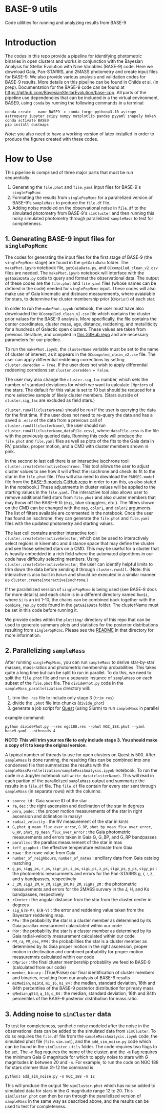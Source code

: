 # BASE-9 utils
Code utilities for running and analyzing results from BASE-9 

# Introduction
The codes in this repo provide a pipeline for identifying photometric binaries in open clusters and works in conjunction with the Bayesian Analysis for Stellar Evolution with Nine Variables (BASE-9) code.  Here we download  Gaia, Pan-STARRS, and 2MASS photometry and create input files for BASE-9.  We also provide various analysis and validation codes for BASE-9 results.  More details on this pipeline can be found in Childs et al. (in prep).  Documentation for the BASE-9 code can be found at https://github.com/BayesianStellarEvolution/base-cpp.  All parts of the pipeline use dependencies that can be included in a the virtual environment, BASE9, using `conda` by running the following commands in a terminal:

```
conda create --name BASE9 -c conda-forge python=3.10 astropy astroquery jupyter scipy numpy matplotlib pandas pyyaml shapely bokeh
conda activate BASE9
pip install dustmaps
```

*Note*: you also need to have a working version of latex installed in order to produce the figures created with these codes.  
# How to Use
This pipeline is comprised of three major parts that must be run sequentially:

1. Generating the `file.phot` and `file.yaml` input files for BASE-9's `singlePopMcmc`
2. Formatting the results from `singlePopMcmc` for a parallelized version of BASE-9's `sampleMass` to produce the `file.df` file.
3. Adding noise modeled on the observational noise in `file.df` to the simulated photometry from BASE-9's `simCluster` and then running this noisy simulated photometry through parallelized `sampleMass` to test for completeness.

## 1. Generating BASE-9 input files for `singlePopMcmc`

The codes for generating the input files for the first stage of BASE-9 (the `singlePopMcmc` stage) are found in the `getGaiaData` folder.  The `makePhot.ipynb` notebook file, `getGaiaData.py`, and `OCcompiled_clean_v2.csv` files are needed.  The `makePhot.ipynb` notebook will interface with the `getGaiaData.py` code to query and format the observational data.  The output of these codes are the `file.phot` and `file.yaml` files (whose names can be defined in the code) needed for `singlePopMcmc` input.  These codes will also make use of Gaia kinematic and distnace measurements, where avaialable for stars, to determine the cluster membership prior (`CMprior`) of each star.

In order to run the `makePhot.ipynb` notebook, the user must have also downloaded the `OCcompiled_clean_v2.csv` file which contains the cluster prior values for the BASE-9 analysis.  More specifically, the file contains the center coordinates, cluster mass, age, distance, reddening, and metalliticity for a hundreds of Galactic open clusters.  These values are taken from previous literature, and compiled in [this GitHub repo](https://github.com/ageller/compileOCs) and are necessary parameters for our pipeline.  

To run the `makePhot.ipynb`, the `clusterName` variable must be set to the name of cluster of interest, as it appears in the `OCcompiled_clean_v2.csv` file.  The user can apply differential reddening corrections by setting `cluster.deredden = True`.  If the user does not wish to apply differential reddening corretions set `cluster.deredden = False`.

The user may also change the `cluster.sig_fac` number, which sets the number of standard deviations for which we want to calculate `CMpriors` of the stars.  The default for this value is set to 10 but should be reduced for a more selective sample of likely cluster members.  (Stars ourside of `cluster.sig_fac` are excluded as field stars.)

`cluster.runAll(clusterName)` should be run if the user is querying the data for the first time.  If the user does not need to re-query the data and has a saved a `.ecsv` of the data from a previous call of `cluster.runAll(clusterName)`, the user should run `cluster.runAll(clusterName,dataFile.ecsv)`, where `dataFile.ecsv` is the file with the previously queried data.  Running this code will produce the `file.phot` and `file.yaml` files as well as plots of the fits to the Gaia data in RV, parallax, proper motion, and a CMD with cluster members shown in pink.

In the second to last cell there is an interactive isochrone tool: `cluster.createInteractiveIsochrone`.  This tool allows the user to adjust cluster values to see how it will affect the isochrone and check its fit to the star in the `file.phot` file.  (You will also need to download the `PARSEC.model` file from the [BASE-9 models GitHub repo](https://github.com/BayesianStellarEvolution/base-models) in order to run this, as also stated in the notebook.)  These adjustments in cluster values will be applied to the starting values in the `file.yaml`.  The interactive tool also allows user to remove additional field stars from `file.phot` and also cluster members that may throw off the BASE-9 fit (e.g., blue stragglers, etc.).  The filters shown on the CMD can be changed with the `mag`, `color1`, and `color2` arguments.  The list of filters available are commented in the notebook.  Once the user has found an isochrone, they can generate the `file.phot` and `file.yaml` files with the updated photometry and starting values.

The last cell contains another interactive tool: `cluster.createInteractiveSelector`, which can be used to interactively select regions in kinematic and distance space that may define the cluster and see those selected stars on a CMD.  This may be useful for a cluster that is heavily embedded in a rich field where the automated algorithms in our code have difficulty selecting members.  Using `cluster.createInteractiveSelector`, the user can identify helpful limits to trim down the data before sending it through `cluster.runAll`.  (Note: this interactive is also built in `Bokeh` and should be executed in a similar manner as `cluster.createInteractiveIsochrone`.)

If the parallelized version of `singlePopMcmc` is being used (see BASE-9 docs for more details) and each chain is in a different directory named `Run$i`, where `$i` is an int 1-10, the chains can be combined back together with the `combine_res.py` code found in the `getGaiaData` folder.  The clusterName must be set in this code before running it.

We provide codes within the `plotting/` directory of this repo that can be used to generate summary plots and statistics for the posterior distributions resulting from `singlePopMcmc`.  Please see the [README](https://github.com/ageller/BASE9_utils/blob/main/plotting/README.md) in that directory for more information.

##  2. Parallelizing `sampleMass`

After running `singlePopMcmc`, you can run `sampleMass` to derive star-by-star masses, mass-ratios and photometric membership probabilities.  This takes quite a long time but can be split to run in parallel.  To do this, we need to split the `file.phot` file and run a separate instance of `sampleMass` on each subset of the `file.phot` file.  The `dividePhot.py` code in the `sampleMass_parallelization` directory will:
1. trim the `.res` file to include only stage 3 (`trim_res`)
2. divide the `.phot` file into chunks (`divide_phot`)
3. generate a job script for [Quest](https://www.it.northwestern.edu/departments/it-services-support/research/computing/quest/) (using Slurm) to run `sampleMass` in parallel

example command:
```
python dividePhot.py --res ngc188.res --phot NGC_188.phot --yaml base9.yaml --nthreads 4
```

**NOTE: This will trim your res file to only include stage 3.  You should make a copy of it to keep the original version.**

A typical number of threads to use for open clusters on Quest is 500.  After `sampleMass` is done running, the resulting files can be combined into one condensed file that summarizes the results with the `sampleMassParallelization/sampleMassAnalysis.ipynb` notebook.  To run the code in a Jupyter notebook call `write_data(clusterName)`.  This will read in each partion of the parallelized `sampleMass` output and summarize the results in a `file.df` file.  The `file.df` file contain for every star sent through `sampleMass` (in separate rows) with the columns:  

- `source_id` : Gaia source ID of the star
- `ra`, `dec` : the right ascension and declination of the star in degrees
- `pmra`, `pmdec` : the proper motion measurements of the star in right ascension and dclination in mas/yr
- `radial_velocity` : the RV measurement of the star in km/s
- `G`, `phot_g_mean_flux_over_error`, `G_BP`, `phot_bp_mean_flux_over_error`, `G_RP`, `phot_rp_mean_flux_over_error` : the Gaia photometric measurements and errors taken in Gaia G, G_BP, and G_RP bandpasses
- `parallax` : the parallax measurement of the star in mas 
- `teff_gspphot` :  the effective temperature estimate from Gaia 
- `ruwe` : the ruwe value from Gaia
- `number_of_neighbours`, `number_of_mates` : ancillary data from Gaia catalog matching 
- `g_ps`, `sigg_ps`, `r_ps`, `sigr_ps`, `i_ps`, `sigi_ps`, `z_ps`, `sigz_ps`, `y_ps`,  `sigy_ps` : the photometric measurments and errors for the Pan-STARRS g, r, i, z, and y bandpasses, respectively
- `J_2M`, `sigJ_2M`, `H_2M`, `sigH_2M`, `Ks_2M`, `sigKs_2M` : the photometric measurements and errors for the 2MASS survery in the J, H, and Ks bandpasses, respectively
- `rCenter` : the angular distance from the star from the cluster center in degrees
- `sig_E(B-V)`,  `E(B-V)` : the error and reddening value taken from the Bayestarr reddening map. 
- `PPa` : the probability the star is a cluster member as determined by its Gaia parallax measurment calaculated within our code
- `PRV` : the probability the star is a cluster member as determined by its Gaia radial-velocity measurement calculated within our code
-  `PM_ra`, `PM_dec`, `PPM` :  the probabilities the star is a cluster member as determined by its Gaia proper motion in the right ascension, proper motion in declination and combined probability for proper motion measuremnts calculated within our code
- `CMprior` : the final cluster membership probability we feed to BASE-9 (calculated from our code)
- `member`, `binary` : (True/False) our final identification of cluster members and binaries, resulting from our analysis of BASE-9 results  
- `m1Median`, `m1Std`, `m1_16`, `m1_84` : the median, standard deviation, 16th and 84th percentiles of the BASE-9 posterior distribution for primary mass 
- `qMedian`,`qStd`, `q_16`, `q_84` : the median, standard deviation, 16th and 84th percentiles of the BASE-9 posterior distribution for mass ratio.





## 3. Adding noise to `simCluster` data
To test for completeness, synthetic noise modeled after the noise in the observational data can be added to the simulated data from `simCluster`.  To do so requires the `file.df` file from the `sampleMassAnalysis.ipynb` code, the simulated phot file (`file.sim.out`), and the `add_sim_noise.py` code which can be found in the `simCluster_utils` folder.  The code requires two flags to be set.  The `-n` flag requires the name of the cluster, and the `-m` flag requires the minimum Gaia *G* magnitude for which to apply noise to stars with *G* magnitudes in between 20 and `-m`.  For example, to run the code on NGC 188 for stars dimmer than *G*=12 the command is

```
python3 add_sim_noise.py -n NGC_188 -m 12
```

This will produce the output file `simCluster.phot` which has noise added to simulated data for stars in the *G* magnitude range 12 to 20.  This `simCluster.phot` can then be run through the parallelized version of `sampleMass` in the same way as described above, and the results can be used to test for completeness.
